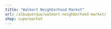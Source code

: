 ```yaml
---
title: "Walmart Neighborhood Market"
url: /albuquerque/walmart-neighborhood-market/
shop: supermarket
---
```

